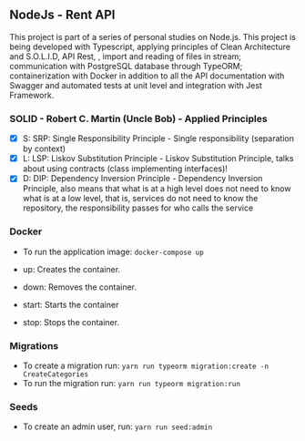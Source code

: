 ## NodeJs - Rent API

This project is part of a series of personal studies on Node.js. This project is being developed with Typescript, applying principles of Clean Architecture and S.O.L.I.D, API Rest, , import and reading of files in stream; communication with PostgreSQL database through TypeORM; containerization with Docker in addition to all the API documentation with Swagger and automated tests at unit level and integration with Jest Framework.

### SOLID - Robert C. Martin (Uncle Bob) - Applied Principles
- [X] S: SRP: Single Responsibility Principle - Single responsibility (separation by context)
- [X] L: LSP: Liskov Substitution Principle - Liskov Substitution Principle, talks about using contracts (class implementing interfaces)!
- [X] D: DIP: Dependency Inversion Principle - Dependency Inversion Principle, also means that what is at a high level does not need to know what is at a low level, that is, services do not need to know the repository, the responsibility passes for who calls the service

### Docker
- To run the application image: `docker-compose up`

- up: Creates the container.
- down: Removes the container.
- start: Starts the container
- stop: Stops the container.

### Migrations
- To create a migration run: `yarn run typeorm migration:create -n CreateCategories`
- To run the migration run: `yarn run typeorm migration:run`

### Seeds
- To create an admin user, run: `yarn run seed:admin`

